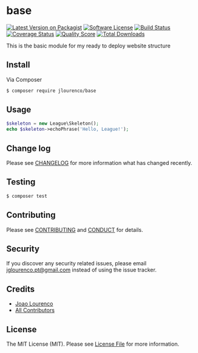 # base

[![Latest Version on Packagist][ico-version]][link-packagist]
[![Software License][ico-license]](LICENSE.md)
[![Build Status][ico-travis]][link-travis]
[![Coverage Status][ico-scrutinizer]][link-scrutinizer]
[![Quality Score][ico-code-quality]][link-code-quality]
[![Total Downloads][ico-downloads]][link-downloads]

This is the basic module for my ready to deploy website structure

## Install

Via Composer

``` bash
$ composer require jlourenco/base
```

## Usage

``` php
$skeleton = new League\Skeleton();
echo $skeleton->echoPhrase('Hello, League!');
```

## Change log

Please see [CHANGELOG](CHANGELOG.md) for more information what has changed recently.

## Testing

``` bash
$ composer test
```

## Contributing

Please see [CONTRIBUTING](CONTRIBUTING.md) and [CONDUCT](CONDUCT.md) for details.

## Security

If you discover any security related issues, please email jglourenco.pt@gmail.com instead of using the issue tracker.

## Credits

- [Joao Lourenco][link-author]
- [All Contributors][link-contributors]

## License

The MIT License (MIT). Please see [License File](LICENSE.md) for more information.

[ico-version]: https://img.shields.io/packagist/v/jlourenco/base.svg?style=flat-square
[ico-license]: https://img.shields.io/badge/license-MIT-brightgreen.svg?style=flat-square
[ico-travis]: https://img.shields.io/travis/jlourenco/base/master.svg?style=flat-square
[ico-scrutinizer]: https://img.shields.io/scrutinizer/coverage/g/jlourenco/base.svg?style=flat-square
[ico-code-quality]: https://img.shields.io/scrutinizer/g/jlourenco/base.svg?style=flat-square
[ico-downloads]: https://img.shields.io/packagist/dt/jlourenco/base.svg?style=flat-square

[link-packagist]: https://packagist.org/packages/jlourenco/base
[link-travis]: https://travis-ci.org/joaogl/base
[link-scrutinizer]: https://scrutinizer-ci.com/g/joaogl/base/code-structure
[link-code-quality]: https://scrutinizer-ci.com/g/joaogl/base
[link-downloads]: https://packagist.org/packages/jlourenco/base
[link-author]: https://github.com/joaogl
[link-contributors]: ../../contributors
